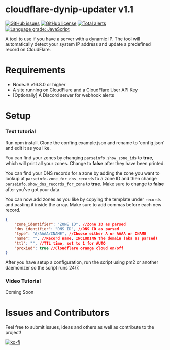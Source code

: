# cloudflare-dynip-updater v1.1
[![GitHub issues](https://img.shields.io/github/issues/eramsorgr/cloudflare-dynip-updater)](https://github.com/eramsorgr/cloudflare-dynip-updater/issues)
[![GitHub license](https://img.shields.io/github/license/eramsorgr/cloudflare-dynip-updater)](https://github.com/eramsorgr/cloudflare-dynip-updater/blob/master/LICENSE)
[![Total alerts](https://img.shields.io/lgtm/alerts/g/eramsorgr/cloudflare-dynip-updater.svg?logo=lgtm&logoWidth=18)](https://lgtm.com/projects/g/eramsorgr/cloudflare-dynip-updater/alerts/)
[![Language grade: JavaScript](https://img.shields.io/lgtm/grade/javascript/g/eramsorgr/cloudflare-dynip-updater.svg?logo=lgtm&logoWidth=18)](https://lgtm.com/projects/g/eramsorgr/cloudflare-dynip-updater/context:javascript)

A tool to use if you have a server with a dynamic IP. The tool will automatically detect your system IP address and update a predefined record on CloudFlare.

# Requirements
- NodeJS v16.8.0 or higher 
- A site running on CloudFlare and a CloudFlare User API Key
- [Optionally] A Discord server for webhook alerts

# Setup

### Text tutorial

Run npm install. 
Clone the confing.example.json and rename to 'config.json' and edit it as you like. 

You can find your zones by changing `parseinfo.show_zone_ids` to **true**, which will print all your zones. Change to **false** after they have been printed.

You can find your DNS records for a zone by adding the zone you want to lookup at `parseinfo.zone_for_dns_records` to a zone ID and then change `parseinfo.show_dns_records_for_zone` to **true**. Make sure to change to **false** after you've got your data.

You can now add zones as you like by copying the template under `records` and pasting it inside the array. Make sure to add commas before each new record.  

```json
{
    "zone_identifier": "ZONE ID", //Zone ID as parsed
    "dns_identifier": "DNS ID", //DNS ID as parsed
    "type": "A/AAAA/CNAME", //Choose either A or AAAA or CNAME
    "name": "", //Record name, INCLUDING the domain (aka as parsed)
    "ttl": "", //TTL time, set to 1 for AUTO
    "proxied": true //Cloudflare orange cloud on/off
}
```

After you have setup a configuration, run the script using pm2 or another daemonizer so the script runs 24/7. 

### Video Tutorial
Coming Soon

# Issues and Contributors

Feel free to submit issues, ideas and others as well as contribute to the project! 
 
[![ko-fi](https://www.ko-fi.com/img/githubbutton_sm.svg)](https://ko-fi.com/eramsorgr)